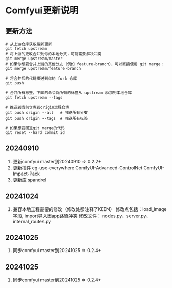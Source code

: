 # Comfyui更新说明

## 更新方法
```shell
# 从上游仓库获取最新更新
git fetch upstream
# 将上游的更改合并到你的本地分支，可能需要解决冲突
git merge upstream/master
# 如果你想要合并上游的其他分支（例如 feature-branch），可以直接使用 git merge：
git merge upstream/feature-branch

# 将合并后的代码推送到你的 fork 仓库
git push

# 合并所有标签，下面的命令将所有的标签从 upstream 添加到本地仓库
git fetch upstream --tags

# 推送到当前仓库到origin远程仓库
git push origin --all   # 推送所有分支
git push origin --tags  # 推送所有标签

# 如果想要回退git merge的代码
git reset --hard commit_id

```

## 20240910
1. 更新comfyui master到20240910 => 0.2.2+
2. 更新插件 
cg-use-everywhere
ComfyUI-Advanced-ControlNet
ComfyUI-Impact-Pack
3. 更新库
spandrel

## 20241024
1. 兼容本地工程需要的修改（修改处都注释了KEEN）
   修改点包括：load_image字段, import导入因app路径冲突
   修改文件： nodes.py、server.py、internal_routes.py

## 20241025
1. 同步comfyui master到20241025 => 0.2.4+

## 20241025
1. 同步comfyui master到20241025 => 0.2.4+
